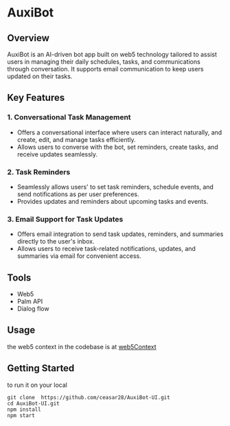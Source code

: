 # AuxiBot

## Overview

AuxiBot is an AI-driven bot app built on web5 technology tailored to assist users in managing their daily schedules, tasks, and communications through conversation. It supports email communication to keep users updated on their tasks.

## Key Features

### 1. Conversational Task Management

- Offers a conversational interface where users can interact naturally, and create, edit, and manage tasks efficiently.
- Allows users to converse with the bot, set reminders, create tasks, and receive updates seamlessly.

### 2. Task Reminders

- Seamlessly allows users' to set task reminders, schedule events, and send notifications as per user preferences.
- Provides updates and reminders about upcoming tasks and events.

### 3. Email Support for Task Updates

- Offers email integration to send task updates, reminders, and summaries directly to the user's inbox.
- Allows users to receive task-related notifications, updates, and summaries via email for convenient access.

## Tools

- Web5
- Palm API
- Dialog flow

## Usage

the web5 context in the codebase is at [web5Context](https://github.com/ceasar28/AuxiBot-UI/blob/main/src/web5Context.jsx)

## Getting Started

to run it on your local

```
git clone  https://github.com/ceasar28/AuxiBot-UI.git
cd AuxiBot-UI.git
npm install
npm start
```
